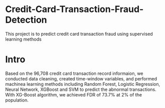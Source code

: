 # Credit-Card-Transaction-Fraud-Detection
This project is to predict credit card transaction fraud using supervised learning methods

# Intro
Based on the 96,708 credit card transaction record informaion, we conducted data cleaning, created time-window variables, and performed machinea learning methods including Random Forest, Logistic Regression, Neural Network, XGBoost and SVM to predict the abnormal transactions. With XG-Boost algorithm, we achieved FDR of 73.7% at 2% of the population.

